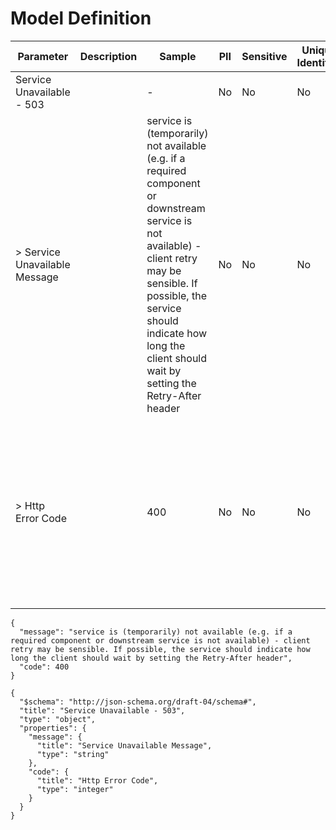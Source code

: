 # Model Definition
| Parameter | Description | Sample | PII | Sensitive | Unique Identifier | Mandatory | Default | Details |
| --- | --- | --- | --- | --- | --- | --- | --- | --- |
|  Service Unavailable - 503 |  |  -  | No | No | No | No |  |Data Type : object<br>  |
| &gt; Service Unavailable Message |  | service is (temporarily) not available (e.g. if a required component or downstream service is not available) - client retry may be sensible. If possible, the service should indicate how long the client should wait by setting the Retry-After header | No | No | No | No |  |Data Type : string<br> Min. length :  - <br> Max. length :  - <br> Regex :  - <br>  |
| &gt; Http Error Code |  | 400 | No | No | No | No |  |Data Type : integer<br> Minimum :  - <br> Exclusive Minimum : No<br> Maximum :  - <br> Exclusive Maximum : No<br> Multiple Of :  - <br>  |





```
{
  "message": "service is (temporarily) not available (e.g. if a required component or downstream service is not available) - client retry may be sensible. If possible, the service should indicate how long the client should wait by setting the Retry-After header",
  "code": 400
}
```




```
{
  "$schema": "http://json-schema.org/draft-04/schema#",
  "title": "Service Unavailable - 503",
  "type": "object",
  "properties": {
    "message": {
      "title": "Service Unavailable Message",
      "type": "string"
    },
    "code": {
      "title": "Http Error Code",
      "type": "integer"
    }
  }
}
```

